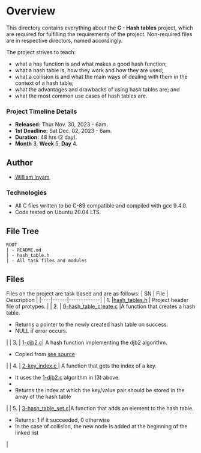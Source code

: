 # Overview #

This directory contains everything about the **C - Hash tables** project, which are required for fulfilling the requirements of the project. Non-required files are in respective directors, named accordingly.

The project strives to teach:
- what a has function is and what makes a good hash function;
- what a hash table is, how they work and how they are used;
- what a collision is and what the main ways of dealing with them in the context of a hash table;
- what the advantages and drawbacks of using hash tables are; and
- what the most common use cases of hash tables are.

### Project Timeline Details ###
- **Released:** Thur Nov. 30, 2023 - 6am.
- **1st Deadline:** Sat Dec. 02, 2023 - 6am.
- **Duration:** 48 hrs (2 day).
- **Month** 3, **Week** 5, **Day** 4.

## Author ##
- [William Inyam](https://github.com/thecypherzen/)

### Technologies ##
- All C files written to be C-89 compatible and compiled with gcc 9.4.0.
- Code tested on Ubuntu 20.04 LTS.

## File Tree ##
	ROOT
	| - README.md
	| - hash_table.h
	| - All task files and modules

## Files ##
Files on the project are task based and are as follows:
| SN | File | Description |
|----|------|-------------|
| 1. |[hash_tables.h](https://github.com/thecypherzen/alx-low_level_programming/blob/main/0x1A-hash_tables/0-hash_table_create.c)  | Project header file of protypes. |
| 2. | [0-hash_table_create.c](https://github.com/thecypherzen/alx-low_level_programming/blob/main/0x1A-hash_tables/hash_tables.h) |A function that creates a hash table.<ul><li>Returns a pointer to the newly created hash table on success.</li><li>NULL if error occurs.</li></ul>|
| 3. | [1-djb2.c](https://github.com/thecypherzen/alx-low_level_programming/blob/main/0x1A-hash_tables/1-djb2.c)| A hash function implementing the djb2 algorithm.<ul><li>Copied from [see source](https://gist.github.com/papamuziko/7bb52dfbb859fdffc4bd0f95b76f71e8)</li></ul>|
| 4. | [2-key_index.c ](https://github.com/thecypherzen/alx-low_level_programming/blob/main/0x1A-hash_tables/2-key_index.c) | A function that gets the index of a key.<ul><li>It uses the [1-djb2.c](https://github.com/thecypherzen/alx-low_level_programming/blob/main/0x1A-hash_tables/1-djb2.c) algorithm in (3) above.<li><li>Returns the index at which the key/value pair should be stored in the array of the hash table</li></ul>|
| 5. | [3-hash_table_set.c](https://github.com/thecypherzen/alx-low_level_programming/blob/main/0x1A-hash_tables/3-hash_table_set.c)|A function that adds an element to the hash table.<ul><li>Returns: 1 if it succeeded, 0 otherwise</li><li>In the case of collision, the new node is added at the beginning of the linked list</li></ul>|
